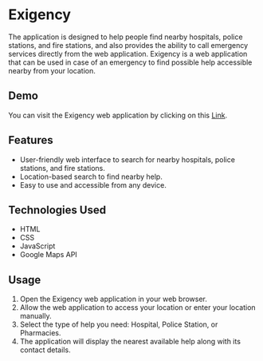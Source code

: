 
# Exigency

The application is designed to help people find nearby hospitals, police stations, and fire stations, and also provides the ability to call emergency services directly from the web application. Exigency is a web application that can be used in case of an emergency to find possible help accessible nearby from your location.
## Demo

You can visit the Exigency web application by clicking on this 
[Link](https://aakankshsingh02.github.io/Exigency/ "link title").

## Features

- User-friendly web interface to search for nearby hospitals, police stations, and fire stations.
- Location-based search to find nearby help.
- Easy to use and accessible from any device.


## Technologies Used

- HTML
- CSS
- JavaScript
- Google Maps API
## Usage

1. Open the Exigency web application in your web browser.
2. Allow the web application to access your location or enter your location manually.
3. Select the type of help you need: Hospital, Police Station, or Pharmacies.
4. The application will display the nearest available help along with its contact details.
